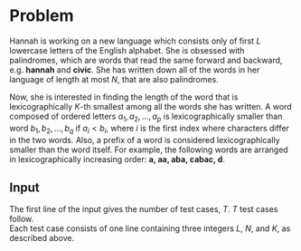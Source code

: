 # Problem

Hannah is working on a new language which consists only of first $L$ lowercase letters of the English alphabet. She is obsessed with palindromes, which are words that read the same forward and backward, e.g. __hannah__ and __civic__. She has written down all of the words in her language of length at most $N$, that are also palindromes.

Now, she is interested in finding the length of the word that is lexicographically $K$-th smallest among all the words she has written. A word composed of ordered letters $a_1, a_2, ..., a_p$ is lexicographically smaller than word $b_1, b_2, ..., b_q$ if $a_i < b_i$, where $i$ is the first index where characters differ in the two words. Also, a prefix of a word is considered lexicographically smaller than the word itself. For example, the following words are arranged in lexicographically increasing order: __a, aa, aba, cabac, d__.

## Input

The first line of the input gives the number of test cases, $T$. $T$ test cases follow.  
Each test case consists of one line containing three integers $L$, $N$, and $K$, as described above.
